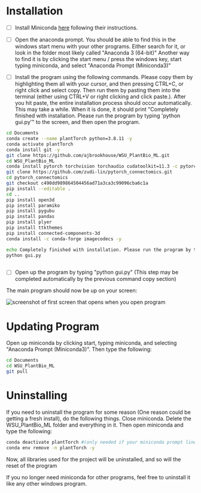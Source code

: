 # Installation

- [ ] Install Miniconda [here](https://docs.conda.io/en/latest/miniconda.html) following their instructions.

- [ ] Open the anaconda prompt. You should be able to find this in the windows start menu with your other programs. Either search for it, or look in the folder most likely called "Anaconda 3 (64-bit)" Another way to find it is by clicking the start menu / press the windows key, start typing miniconda, and select "Anaconda Prompt (Miniconda3)"

- [ ] Install the program using the following commands. Please copy them by highlighting them all with your cursor, and then pressing CTRL+C, or right click and select copy. Then run them by pasting them into the terminal (either using CTRL+V or right clicking and click paste.). After you hit paste, the entire installation process should occur automatically. This may take a while. When it is done, it should print "Completely finished with installation. Please run the program by typing 'python gui.py'" to the screen, and then open the program.

```bash
cd Documents
conda create --name plantTorch python=3.8.11 -y
conda activate plantTorch
conda install git -y
git clone https://github.com/ajbrookhouse/WSU_PlantBio_ML.git
cd WSU_PlantBio_ML
conda install pytorch torchvision torchaudio cudatoolkit=11.3 -c pytorch -y
git clone https://github.com/zudi-lin/pytorch_connectomics.git
cd pytorch_connectomics
git checkout c490dd989864504456ad71a3ca3c99096cba6c1a
pip install --editable .
cd ..
pip install open3d
pip install paramiko
pip install pygubu
pip install pandas
pip install plyer
pip install ttkthemes
pip install connected-components-3d
conda install -c conda-forge imagecodecs -y

echo Completely finished with installation. Please run the program by typing 'python gui.py'
python gui.py
 
```

- [ ] Open up the program by typing "python gui.py" (This step may be completed automatically by the previous command copy section)

The main program should now be up on your screen:

![screenshot of first screen that opens when you open program](https://github.com/ajbrookhouse/WSU_PlantBio_ML/blob/main/screenshots/trainScreenshot.png)

# Updating Program

Open up miniconda by clicking start, typing miniconda, and selecting "Anaconda Prompt (Miniconda3)". Then type the following:
```bash
cd Documents
cd WSU_PlantBio_ML
git pull
```

# Uninstalling

If you need to uninstall the program for some reason (One reason could be getting a fresh install), do the following things. Close miniconda. Delete the WSU_PlantBio_ML folder and everything in it. Then open miniconda and type the following:

```bash
conda deactivate plantTorch #(only needed if your miniconda prompt lines start with (plantTorch). If they say (base) you don't need this step)
conda env remove -n plantTorch -y
```

Now, all libraries used for the project will be uninstalled, and so will the reset of the program

If you no longer need miniconda for other programs, feel free to uninstall it like any other windows program.

